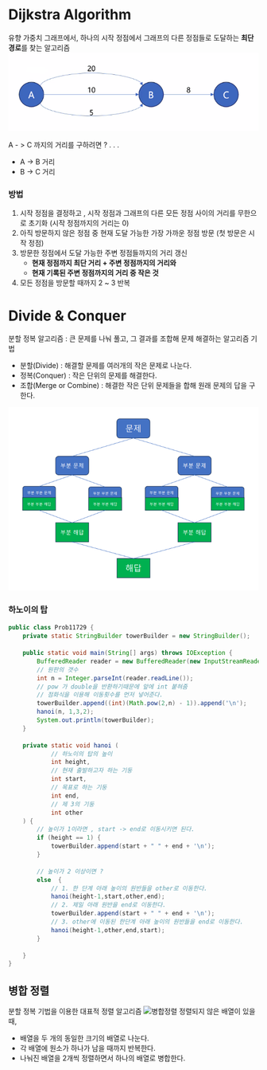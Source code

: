 # Dijkstra Algorithm
유향 가중치 그래프에서, 하나의 시작 정점에서 그래프의 다른 정점들로 도달하는 **최단 경로**를 찾는 알고리즘
![dijkstra](img/dijkstra.PNG)  
  
A - > C 까지의 거리를 구하려면 ? . . .
- A -> B 거리
- B -> C 거리

### 방법
1. 시작 정점을 결정하고 , 시작 정점과 그래프의 다른 모든 정점 사이의 거리를 무한으로 초기화 (시작 정점까지의 거리는 0)
2. 아직 방문하지 않은 정점 중 현재 도달 가능한 가장 가까운 정점 방문 (첫 방문은 시작 정점)
3. 방문한 정점에서 도달 가능한 주변 정점들까지의 거리 갱신
    - **현재 정점까지 최단 거리 + 주변 정점까지의 거리와**
    - **현재 기록된 주변 정점까지의 거리 중 작은 것**
4. 모든 정점을 방문할 때까지 2 ~ 3 반복

# Divide & Conquer
분할 정복 알고리즘 : 큰 문제를 나눠 풀고, 그 결과를 조합해 문제 해결하는 알고리즘 기법
- 분할(Divide) : 해결할 문제를 여러개의 작은 문제로 나눈다.
- 정복(Conquer) : 작은 단위의 문제를 해결한다.
- 조합(Merge or Combine) : 해결한 작은 단위 문제들을 합해 원래 문제의 답을 구한다.

![divide](img/divide.PNG)

### 하노이의 탑
```java
public class Prob11729 {
    private static StringBuilder towerBuilder = new StringBuilder();

    public static void main(String[] args) throws IOException {
        BufferedReader reader = new BufferedReader(new InputStreamReader(System.in));
        // 원판의 갯수
        int n = Integer.parseInt(reader.readLine());
        // pow 가 double을 반환하기때문에 앞에 int 붙혀줌
        // 점화식을 이용해 이동횟수를 먼저 넣어준다.
        towerBuilder.append((int)(Math.pow(2,n) - 1)).append('\n');
        hanoi(n, 1,3,2);
        System.out.println(towerBuilder);
    }

    private static void hanoi (
            // 하노이의 탑의 높이
            int height,
            // 현재 출발하고자 하는 기둥
            int start,
            // 목표로 하는 기둥
            int end,
            // 제 3의 기둥
            int other
    ) {
        // 높이가 1이라면 , start -> end로 이동시키면 된다.
        if (height == 1) {
            towerBuilder.append(start + " " + end + '\n');
        }

        // 높이가 2 이상이면 ?
        else  {
            // 1. 한 단계 아래 높이의 원반들을 other로 이동한다.
            hanoi(height-1,start,other,end);
            // 2. 제일 아래 원반을 end로 이동한다.
            towerBuilder.append(start + " " + end + '\n');
            // 3. other에 이동된 한단계 아래 높이의 원반들을 end로 이동한다.
            hanoi(height-1,other,end,start);
        }

    }
}
```
## 병합 정렬
분할 정복 기법을 이용한 대표적 정렬 알고리즘
![병합정렬](img/병합.PNG)
정렬되지 않은 배열이 있을 때,  
- 배열을 두 개의 동일한 크기의 배열로 나눈다.
- 각 배열에 원소가 하나가 남을 때까지 반복한다.
- 나눠진 배열을 2개씩 정렬하면서 하나의 배열로 병합한다.